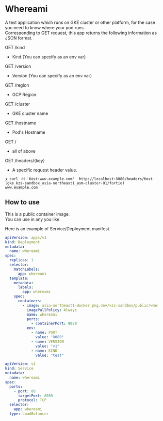 # Whereami

A test application which runs on GKE cluster or other platform, for the case you need to know where your pod runs.  
Corresponding to GET request, this app returns the following information as JSON format.

GET /kind
- Kind (You can specify as an env var)

GET /version
- Version (You can specify as an env var)
  
GET /region
- GCP Region
  
GET /cluster
- GKE cluster name
  
GET /hostname
- Pod's Hostname

GET /
- all of above

GET /headers/{key}
- A specific request header value.

```shell
❯ curl -H 'Host:www.example.com'  http://localhost:8080/headers/Host                                                                                                                                                                                            (gke_kzs-sandbox_asia-northeast1_asm-cluster-01/fortio)
www.example.com
```

## How to use

This is a public container image.  
You can use in any you like.

Here is an example of Service/Deployment manifest.
```yaml
apiVersion: apps/v1
kind: Deployment
metadata:
  name: whereami
spec:
  replicas: 1
  selector:
    matchLabels:
      app: whereami 
  template:
    metadata:
      labels:
        app: whereami
    spec:
      containers:
        - image: asia-northeast1-docker.pkg.dev/kzs-sandbox/public/whereami:v2
          imagePullPolicy: Always
          name: whereami
          ports:
            - containerPort: 8080
          env:
            - name: PORT
              value: "8080"
            - name: VERSION
              value: "v1"
            - name: KIND
              value: "test"
```

```yaml
apiVersion: v1
kind: Service
metadata:
  name: whereami
spec:
  ports:
    - port: 80
      targetPort: 8080
      protocol: TCP
  selector:
    app: whereami
  type: LoadBalancer
```